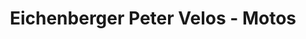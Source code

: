 ---
title: "Eichenberger Peter Velos - Motos"
url: /reinach/eichenberger-peter-velos-motos/
shop: Motorrad
---